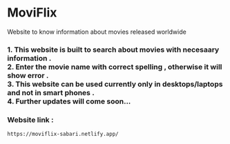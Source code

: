 # MoviFlix
Website to know information about movies released worldwide

<h3>
1. This website is built to search about movies with necesaary information . <br>
2. Enter the movie name with correct spelling , otherwise it will show error  . <br>
3. This website can be used currently only in desktops/laptops and not in smart phones . <br>
4. Further updates will come soon...<br>

</h3>

<h3>Website link : </h3>

```https://moviflix-sabari.netlify.app/```

